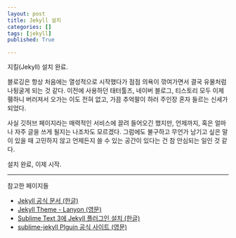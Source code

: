 ```yaml
---
layout: post 
title: Jekyll 설치
categories: []
tags: [jekyll]
published: True

---
```


지킬(Jekyll) 설치 완료.

블로깅은 항상 처음에는 열성적으로 시작했다가 점점 의욕이 깎여가면서 결국 유물처럼 나뒹굴게 되는 것 같다. 이전에 사용하던 태터툴즈, 네이버 블로그, 티스토리 모두 이제 휑하니 버러져서 오가는 이도 전혀 없고, 가끔 추억팔이 하러 주인장 혼자 들르는 신세가 되었다.

사실 깃허브 페이지라는 매력적인 서비스에 끌려 들어오긴 했지만, 언제까지, 혹은 얼마나 자주 글을 쓰게 될지는 나조차도 모르겠다.
그럼에도 불구하고 무언가 남기고 싶은 말이 있을 때 고민하지 않고 언제든지 쓸 수 있는 공간이 있다는 건 참 안심되는 일인 것 같다.

설치 완료, 이제 시작.

---

참고한 페이지들

* [Jekyll 공식 문서 (한글)](http://jekyllrb-ko.github.io/docs/quickstart/)
* [Jekyll Theme - Lanyon (영문)](https://github.com/poole/lanyon)
* [Sublime Text 3에 Jekyll 플러그인 설치 (한글)](http://halryang.net/jekyll-with-SublimeText3/)
* [sublime-jekyll Plguin 공식 사이트 (영문)](http://23maverick23.github.io/sublime-jekyll/)
